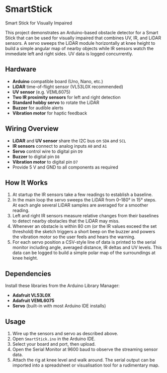 # SmartStick
Smart Stick for Visually Impaired 

This project demonstrates an Arduino-based obstacle detector for a Smart Stick that can be used for visually impaired that combines UV, IR, and LiDAR sensors. A servo sweeps the LiDAR module horizontally at knee height to build a simple angular map of nearby objects while IR sensors watch the immediate left and right sides. UV data is logged concurrently.

## Hardware
- **Arduino** compatible board (Uno, Nano, etc.)
- **LiDAR** time-of-flight sensor (VL53L0X recommended)
- **UV sensor** (e.g. VEML6075)
- **Two IR proximity sensors** for left and right detection
- **Standard hobby servo** to rotate the LiDAR
- **Buzzer** for audible alerts
- **Vibration motor** for haptic feedback

## Wiring Overview
- **LiDAR** and **UV sensor** share the I2C bus on `SDA` and `SCL`
- **IR sensors** connect to analog inputs `A0` and `A1`
- **Servo** control wire to digital pin `D9`
- **Buzzer** to digital pin `D8`
- **Vibration motor** to digital pin `D7`
- Provide 5&nbsp;V and GND to all components as required

## How It Works
1. At startup the IR sensors take a few readings to establish a baseline.
2. In the main loop the servo sweeps the LiDAR from 0–180° in 15° steps. At each
   angle several LiDAR samples are averaged for a smoother reading.
3. Left and right IR sensors measure relative changes from their baselines to
   detect nearby obstacles that the LiDAR may miss.
4. Whenever an obstacle is within 80&nbsp;cm (or the IR values exceed the set
   threshold) the sketch triggers a short beep on the buzzer and powers the
   vibration motor so the user feels and hears the warning.
5. For each servo position a CSV-style line of data is printed to the serial
   monitor including angle, averaged distance, IR deltas and UV levels. This data
   can be logged to build a simple polar map of the surroundings at knee height.

## Dependencies
Install these libraries from the Arduino Library Manager:
- **Adafruit VL53L0X**
- **Adafruit VEML6075**
- **Servo** (built-in with most Arduino IDE installs)

## Usage
1. Wire up the sensors and servo as described above.
2. Open `SmartStick.ino` in the Arduino IDE.
3. Select your board and port, then upload.
4. Open the Serial Monitor at 9600 baud to observe the streaming sensor data.
5. Attach the rig at knee level and walk around. The serial output can be
   imported into a spreadsheet or visualisation tool for a rudimentary map.

